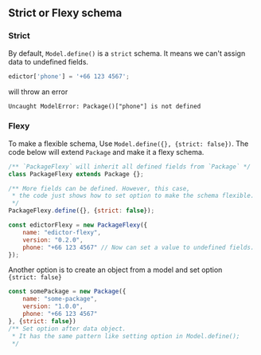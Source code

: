 <div class="flex flex-center width-100">
<h2>Strict or Flexy schema</h2>
</div>

### Strict
By default, `Model.define()` is a `strict` schema. It means we can't
assign data to undefined fields.

```js
edictor['phone'] = '+66 123 4567';
```
will throw an error
```shell
Uncaught ModelError: Package()["phone"] is not defined
```

### Flexy
To make a flexible schema, Use `Model.define({}, {strict: false})`.
The code below will extend `Package` and make it a flexy schema.

```js
/** `PackageFlexy` will inherit all defined fields from `Package` */
class PackageFlexy extends Package {};

/** More fields can be defined. However, this case,
 * the code just shows how to set option to make the schema flexible.
 */
PackageFlexy.define({}, {strict: false});

const edictorFlexy = new PackageFlexy({
    name: "edictor-flexy",
    version: "0.2.0",
    phone: "+66 123 4567" // Now can set a value to undefined fields.
});
```

Another option is to create an object from a model and set option  
`{strict: false}`

```js
const somePackage = new Package({
    name: "some-package",
    version: "1.0.0",
    phone: "+66 123 4567"
}, {strict: false})
/** Set option after data object.
 * It has the same pattern like setting option in Model.define();
 */
```
